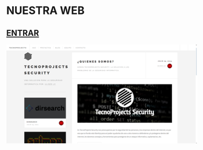 # NUESTRA WEB
[ENTRAR](https://tecnoprojects.github.io)
---
[![WEB](https://raw.githubusercontent.com/tecnoprojects/tecnoprojects.github.io/main/images/cap.png)](https://tecnoprojects.github.io)
